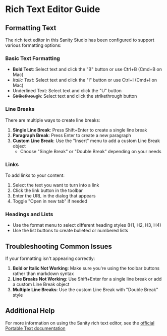 # Rich Text Editor Guide

## Formatting Text

The rich text editor in this Sanity Studio has been configured to support various formatting options:

### Basic Text Formatting

- **Bold Text**: Select text and click the "B" button or use Ctrl+B (Cmd+B on Mac)
- *Italic Text*: Select text and click the "I" button or use Ctrl+I (Cmd+I on Mac)
- Underlined Text: Select text and click the "U" button
- ~~Strikethrough~~: Select text and click the strikethrough button

### Line Breaks

There are multiple ways to create line breaks:

1. **Single Line Break**: Press Shift+Enter to create a single line break
2. **Paragraph Break**: Press Enter to create a new paragraph
3. **Custom Line Break**: Use the "Insert" menu to add a custom Line Break object
   - Choose "Single Break" or "Double Break" depending on your needs

### Links

To add links to your content:

1. Select the text you want to turn into a link
2. Click the link button in the toolbar
3. Enter the URL in the dialog that appears
4. Toggle "Open in new tab" if needed

### Headings and Lists

- Use the format menu to select different heading styles (H1, H2, H3, H4)
- Use the list buttons to create bulleted or numbered lists

## Troubleshooting Common Issues

If your formatting isn't appearing correctly:

1. **Bold or Italic Not Working**: Make sure you're using the toolbar buttons rather than markdown syntax
2. **Line Breaks Not Working**: Use Shift+Enter for a single line break or add a custom Line Break object
3. **Multiple Line Breaks**: Use the custom Line Break with "Double Break" style

## Additional Help

For more information on using the Sanity rich text editor, see the [official Portable Text documentation](https://www.sanity.io/docs/portable-text-editor)
